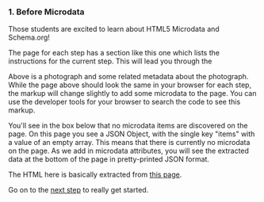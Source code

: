 ### 1. Before Microdata

Those students are excited to learn about HTML5 Microdata and Schema.org!

The page for each step has a section like this one which lists the instructions 
for the current step. This will lead you through the 

Above is a photograph and some related metadata about the photograph. While 
the page above should look the same in your browser for each step, the markup will
change slightly to add some microdata to the page. You can use the developer
tools for your browser to search the code to see this markup.

You'll see in the box below that no microdata items are discovered on the 
page. On this page you see a JSON Object, with the single key "items" with a
value of an empty array. This means that there is currently no microdata on the
page. As we add
in microdata attributes, you will see the extracted data at the bottom of the 
page in pretty-printed JSON format.

The HTML here is basically extracted from [this page](http://d.lib.ncsu.edu/collections/catalog/0004493).

Go on to the [next step](/steps/2.html) to really get started.